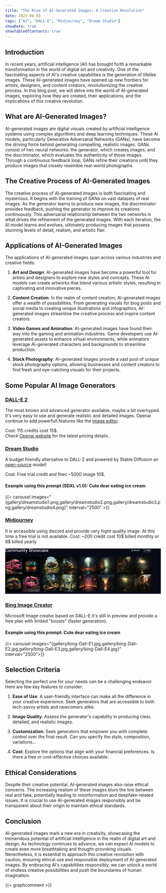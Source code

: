 ```yaml
---
title: "The Rise of AI-Generated Images: A Creative Revolution"
date: 2023-08-03
tags: ["AI", "DALL-E", "Midjourney", "Dream Studio"]
showDate: true 
showTableOfContents: true 
---
```



## Introduction

In recent years, artificial intelligence (AI) has brought forth a remarkable transformation in the world of digital art and creativity. One of the fascinating aspects of AI's creative capabilities is the generation of lifelike images. These AI-generated images have opened up new frontiers for artists, designers, and content creators, revolutionizing the creative process. In this blog post, we will delve into the world of AI-generated images, exploring how they are created, their applications, and the implications of this creative revolution.

## What are AI-Generated Images?

AI-generated images are digital visuals created by artificial intelligence systems using complex algorithms and deep learning techniques. These AI models, particularly Generative Adversarial Networks (GANs), have become the driving force behind generating compelling, realistic images. GANs consist of two neural networks: the generator, which creates images, and the discriminator, which evaluates the authenticity of those images. Through a continuous feedback loop, GANs refine their creations until they produce images that closely resemble real-world photographs.

## The Creative Process of AI-Generated Images

The creative process of AI-generated images is both fascinating and mysterious. It begins with the training of GANs on vast datasets of real images. As the generator learns to produce new images, the discriminator provides feedback, pushing the generator to improve its creations continuously. This adversarial relationship between the two networks is what drives the refinement of the generated images. With each iteration, the AI model learns and evolves, ultimately producing images that possess stunning levels of detail, realism, and artistic flair.

## Applications of AI-Generated Images

The applications of AI-generated images span across various industries and creative fields:

1. **Art and Design**: AI-generated images have become a powerful tool for artists and designers to explore new styles and concepts. These AI models can create artworks that blend various artistic styles, resulting in captivating and innovative pieces.

2. **Content Creation**: In the realm of content creation, AI-generated images offer a wealth of possibilities. From generating visuals for blog posts and social media to creating unique illustrations and infographics, AI-generated images streamline the creative process and inspire content creators.

3. **Video Games and Animation**: AI-generated images have found their way into the gaming and animation industries. Game developers use AI-generated assets to enhance virtual environments, while animators leverage AI-generated characters and backgrounds to streamline production.

4. **Stock Photography**: AI-generated images provide a vast pool of unique stock photography options, allowing businesses and content creators to find fresh and eye-catching visuals for their projects.

## Some Popular AI Image Generators

### [DALL-E 2](https://openai.com/dall-e-2)

The most known and advanced generator available, maybe a bit overhyped. It's very easy to use and generate realistic and detailed images.
Openai continue to add powerfull features like the [image editor](https://help.openai.com/en/articles/6516417-dall-e-editor-guide).


Cost: 115 credits cost 15$.<br>
Check [Openai website](https://openai.com/pricing) for the latest pricing details..

### [Dream Studio](https://beta.dreamstudio.ai/)
A budget friendly alternative to DALL-2 and powered by Stable Diffusion an [open-source](https://github.com/Stability-AI/stablediffusion) model!

Cost: Free trial credit and then ~5000 image 10$.

#### Example using this prompt (SDXL v1.0): Cute dear eating ice cream

{{< carousel images="{gallery/dreamstudio1.png,gallery/dreamstudio2.png,gallery/dreamstudio3.png,gallery/dreamstudio4.png}" interval="2500" >}}


### [Midjourney](https://www.midjourney.com/)

It is accessible using discord and provide very hight quality image. At this time a free trial is not available.
Cost: ~200 credit cost 10$ billed monthly or 8$ billed yearly

![Community generated images](gallery/midjourney.png)

### [Bing Image Creator](https://www.bing.com/create)

Microsoft Image creator based on DALL-E it's still in preview and provide a free plan with limited "boosts" (faster generation).

#### Example using this prompt: Cute dear eating ice cream

{{< carousel images="{gallery/bing-Dall-E1.jpg,gallery/bing-Dall-E2.jpg,gallery/bing-Dall-E3.jpg,gallery/bing-Dall-E4.jpg}" interval="2500">}}

## Selection Criteria

Selecting the perfect one for your needs can be a challenging endeavor. Here are few key features to consider:

1. **Ease of Use**: A user-friendly interface can make all the difference in your creative experience. Seek generators that are accessible to both tech-savvy artists and newcomers alike.

2. **Image Quality**: Assess the generator's capability in producing clear, detailed, and realistic images.

3. **Customization**: Seek generators that empower you with complete control over the final result. Can you specify the style, composition, variations...

4. **Cost**: Explore the options that align with your financial preferences. Is there a free or cost-effective choices available.

## Ethical Considerations

Despite their creative potential, AI-generated images also raise ethical concerns. The increasing realism of these images blurs the line between real and fake, potentially leading to misinformation and deepfake-related issues. It is crucial to use AI-generated images responsibly and be transparent about their origin to maintain ethical standards.

## Conclusion

AI-generated images mark a new era in creativity, showcasing the tremendous potential of artificial intelligence in the realm of digital art and design. As technology continues to advance, we can expect AI models to create even more breathtaking and thought-provoking visuals. Nevertheless, it is essential to approach this creative revolution with caution, ensuring ethical use and responsible deployment of AI-generated images. By embracing AI's capabilities responsibly, we can unlock a world of endless creative possibilities and push the boundaries of human imagination.

 {{< graphcomment >}}

